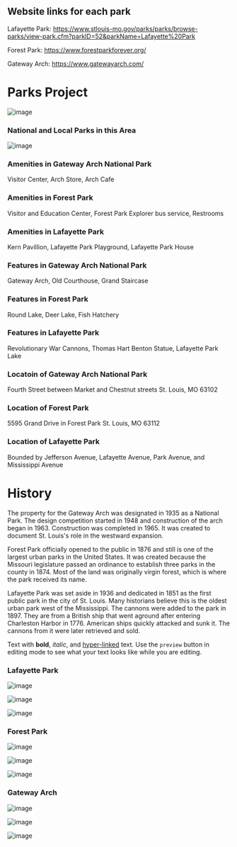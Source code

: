 
## Website links for each park

Lafayette Park: https://www.stlouis-mo.gov/parks/parks/browse-parks/view-park.cfm?parkID=52&parkName=Lafayette%20Park 

Forest Park: https://www.forestparkforever.org/

Gateway Arch: https://www.gatewayarch.com/

# Parks Project

![image](https://user-images.githubusercontent.com/75965120/193682607-ecd7c869-8da9-427f-a127-246768618126.png)

### National and Local Parks in this Area
![image](https://user-images.githubusercontent.com/52007089/194350417-7b0bcad5-8b6f-4b8f-b34f-d263bfdf9147.png)

### Amenities in Gateway Arch National Park
Visitor Center,
Arch Store,
Arch Cafe

### Amenities in Forest Park
Visitor and Education Center,
Forest Park Explorer bus service,
Restrooms

### Amenities in Lafayette Park
Kern Pavillion,
Lafayette Park Playground,
Lafayette Park House

### Features in Gateway Arch National Park
Gateway Arch,
Old Courthouse,
Grand Staircase

### Features in Forest Park
Round Lake,
Deer Lake,
Fish Hatchery

### Features in Lafayette Park
Revolutionary War Cannons,
Thomas Hart Benton Statue,
Lafayette Park Lake

### Locatoin of Gateway Arch National Park
Fourth Street between Market and Chestnut streets
St. Louis, MO 63102

### Location of Forest Park
5595 Grand Drive in Forest Park
St. Louis, MO 63112

### Location of Lafayette Park
Bounded by Jefferson Avenue, Lafayette Avenue, Park Avenue, and Mississippi Avenue

# History

The property for the Gateway Arch was designated in 1935 as a National Park. The design competition started in 1948 and construction of the arch began in 1963. Construction was completed in 1965. It was created to document St. Louis's role in the westward expansion.

Forest Park officially opened to the public in 1876 and still is one of the largest urban parks in the United States. It was created because the Missouri legislature passed an ordinance to establish three parks in the county in 1874. Most of the land was originally virgin forest, which is where the park received its name.

Lafayette Park was set aside in 1936 and dedicated in 1851 as the first public park in the city of St. Louis. Many historians believe this is the oldest urban park west of the Mississippi. The cannons were added to the park in 1897. They are from a British ship that went aground after entering Charleston Harbor in 1776. American ships quickly attacked and sunk it. The cannons from it were later retrieved and sold. 

Text with **bold**, _italic_, and [hyper-linked](https://ww2.amstat.org/meetings/wsds/2022/index.cfm) text. Use the `preview` button in editing mode to see what your text looks like while you are editing. 


### Lafayette Park


![image](https://user-images.githubusercontent.com/40151296/194354603-2bac07a4-d099-43d9-9612-f48c30aae100.png)

![image](https://user-images.githubusercontent.com/40151296/194354698-f98647d6-b4d3-47a3-bf16-596772105ae6.png)

![image](https://user-images.githubusercontent.com/40151296/194354752-f1d7cb77-1fd8-48a9-b8d1-dc1a5c6d30f9.png)


### Forest Park

![image](https://user-images.githubusercontent.com/40151296/194354912-322d18e2-758b-497f-b217-a84fea523983.png)

![image](https://user-images.githubusercontent.com/40151296/194354987-748aab12-994c-4637-8913-c94fb2de14e2.png)

![image](https://user-images.githubusercontent.com/40151296/194355069-174db14c-4555-4249-bf2c-c22cb1f1cb9a.png)


### Gateway Arch

![image](https://user-images.githubusercontent.com/40151296/194353276-1104f11a-2c89-438d-b4d4-95caaba8141f.png)

![image](https://user-images.githubusercontent.com/40151296/194353361-49ad62db-ea1e-461a-8b70-5db08f852f47.png)

![image](https://user-images.githubusercontent.com/40151296/194353425-9fb61147-9138-4512-9d30-e7ce2aa0ca0c.png)

